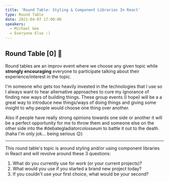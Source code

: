```yaml
---
title: 'Round Table: Styling & Component Libraries In React'
type: Round Table
date: 2021-04-07 17:00:00
speakers:
  - Michael Gee
  - Everyone Else :)
---
```


## Round Table [0] 🎉

Round tables are an improv event where we choose any given topic while **strongly encouraging** everyone to participate talking about their experience/interest in the topic.

I'm someone who gets too heavily invested in the technologies that I use so I always want to hear alternative approaches to cure my ignorance of finding new ways of building things. These group events (I hope) will be a a great way to introduce new things/ways of doing things and giving some insight to why people would choose one thing over another.

Also if people have really strong opinions towards one side or another it will be a perfect opportunity for me to throw them and someone else on the other side into the #debategladiatorcolosseum to battle it out to the death. (haha I'm only jok... being serious 😉)

---

This round table's topic is around styling and/or using component libraries in React and will revolve around these 3 questions:

1. What do you currently use for work (or your current projects)?
2. What would you use if you started a brand new project today?
3. If you couldn't use your first choice, what would be your second?
